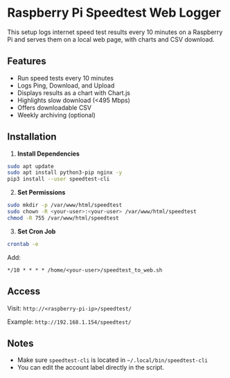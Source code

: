 # Raspberry Pi Speedtest Web Logger

This setup logs internet speed test results every 10 minutes on a Raspberry Pi and serves them on a local web page, with charts and CSV download.

## Features
- Run speed tests every 10 minutes
- Logs Ping, Download, and Upload
- Displays results as a chart with Chart.js
- Highlights slow download (<495 Mbps)
- Offers downloadable CSV
- Weekly archiving (optional)

## Installation

1. **Install Dependencies**
```bash
sudo apt update
sudo apt install python3-pip nginx -y
pip3 install --user speedtest-cli
```

2. **Set Permissions**
```bash
sudo mkdir -p /var/www/html/speedtest
sudo chown -R <your-user>:<your-user> /var/www/html/speedtest
chmod -R 755 /var/www/html/speedtest
```

3. **Set Cron Job**
```bash
crontab -e
```
Add:
```cron
*/10 * * * * /home/<your-user>/speedtest_to_web.sh
```

## Access

Visit: `http://<raspberry-pi-ip>/speedtest/`

Example: `http://192.168.1.154/speedtest/`

## Notes

- Make sure `speedtest-cli` is located in `~/.local/bin/speedtest-cli`
- You can edit the account label directly in the script.
